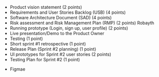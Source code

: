 - Product vision statement (2 points)
- Requirements and User Stories Backlog (USB) (4 points) 
- Software Architecture Document (SAD) (4 points) 
- Risk assessment and Risk Management Plan (RMP) (2 points) Robayth
- Running prototype (Login, sign up, user profile) (2 points) 
- Live presentation/Demo to the Product Owner
- Testing (1 point) 
- Short sprint #1 retrospective (1 point) 
- Release Plan (Sprint #2 planning) (1 point) 
- UI prototypes for Sprint #2 user stories (2 points)
- Testing Plan for Sprint #2 (1 point) 
 + Figmae
